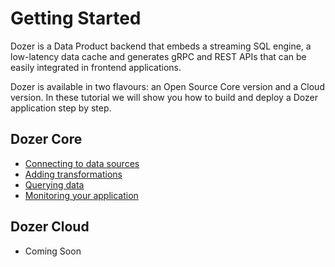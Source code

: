 # Getting Started

Dozer is a Data Product backend that embeds a streaming SQL engine, a low-latency data cache and generates gRPC and REST APIs that can be easily integrated in frontend applications.

Dozer is available in two flavours: an Open Source Core version and a Cloud version. In these tutorial we will show you how to build and deploy a Dozer application step by step.

## Dozer Core

- [Connecting to data sources](getting_started/core/connecting-to-sources)
- [Adding transformations](getting_started/core/adding-transformations)
- [Querying data](getting_started/core/querying-data)
- [Monitoring your application](getting_started/core/monitoring-your-application)

## Dozer Cloud

- Coming Soon


